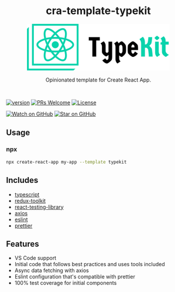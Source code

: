 <div align="center">
  <h1>cra-template-typekit</h1>

  <div align="center">
    <img src="./assets/logo.png" alt="logo" width="390px">
  </div>

  <p>Opinionated template for Create React App.</p>
</div>

<br />

<!-- prettier-ignore-start -->
[![version][version-badge]][package]
[![PRs Welcome][prs-badge]][prs]
[![License](https://img.shields.io/npm/l/cra-template-typekit.svg)](https://github.com/rrebase/cra-template-typekit/blob/master/LICENSE)

[![Watch on GitHub][github-watch-badge]][github-watch]
[![Star on GitHub][github-star-badge]][github-star]
<!-- prettier-ignore-end -->

## Usage

### npx

```sh
npx create-react-app my-app --template typekit
```

## Includes

- [typescript](typescript)
- [redux-toolkit](redux-toolkit)
- [react-testing-library](react-testing-library)
- [axios](axios)
- [eslint](eslint)
- [prettier](prettier)

## Features

- VS Code support
- Initial code that follows best practices and uses tools included
- Async data fetching with axios
- Eslint configuration that's compatible with prettier
- 100% test coverage for initial components

<!-- prettier-ignore-start -->
[npm]: https://www.npmjs.com/
[node]: https://nodejs.org
[version-badge]: https://img.shields.io/npm/v/cra-template-typekit.svg?style=flat-square
[package]: https://www.npmjs.com/package/cra-template-typekit
[license-badge]: https://img.shields.io/npm/l/rrebase/cra-template-typekit.svg?style=flat-square
[license]: https://github.com/rrebase/cra-template-typekit/blob/master/LICENSE
[prs-badge]: https://img.shields.io/badge/PRs-welcome-brightgreen.svg?style=flat-square
[prs]: http://makeapullrequest.com
[typescript]: https://github.com/microsoft/TypeScript
[redux-toolkit]: https://github.com/reduxjs/redux-toolkit
[react-testing-library]: https://github.com/rrebase/cra-template-typekit
[github-watch-badge]: https://img.shields.io/github/watchers/rrebase/cra-template-typekit.svg?style=social
[github-watch]: https://github.com/rrebase/cra-template-typekit/watchers
[github-star-badge]: https://img.shields.io/github/stars/rrebase/cra-template-typekit.svg?style=social
[github-star]: https://github.com/rrebase/cra-template-typekit/stargazers
[cra]: https://github.com/facebook/create-react-app
[axios]: https://github.com/axios/axios
[eslint]: https://eslint.org/
[prettier]: https://prettier.io/docs/en/index.html
<!-- prettier-ignore-end -->
